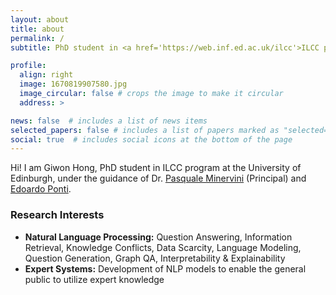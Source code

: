 ```yaml
---
layout: about
title: about
permalink: /
subtitle: PhD student in <a href='https://web.inf.ed.ac.uk/ilcc'>ILCC program</a> at the University of Edinburgh 

profile:
  align: right
  image: 1670819907580.jpg
  image_circular: false # crops the image to make it circular
  address: >

news: false  # includes a list of news items
selected_papers: false # includes a list of papers marked as "selected={true}"
social: true  # includes social icons at the bottom of the page
---
```


Hi! I am Giwon Hong, PhD student in ILCC program at the University of Edinburgh, under the guidance of Dr. <a href='https://neuralnoise.com/'>Pasquale Minervini</a> (Principal) and <a href='https://ducdauge.github.io/'>Edoardo Ponti</a>.

### Research Interests

- **Natural Language Processing:** Question Answering, Information Retrieval, Knowledge Conflicts, Data Scarcity, Language Modeling, Question Generation, Graph QA, Interpretability & Explainability
- **Expert Systems:** Development of NLP models to enable the general public to utilize expert knowledge
